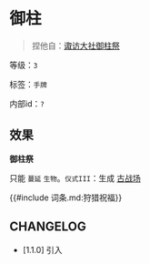 # 御柱

> 捏他自：[诹访大社御柱祭](https://www.japaholic.com/tw/article/detail/817318)

等级：`3`

标签：`手牌`

内部id：`?`

## 效果

**御柱祭**

只能 `蔓延` `生物`。`仪式III`：生成 [古战场](古战场.md)

{{#include 词条.md:狩猎祝福}}

## CHANGELOG

- [1.1.0] 引入
